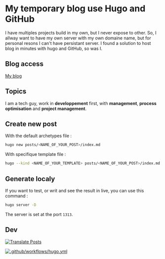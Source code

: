 # My temporary blog use Hugo and GitHub
I have multiples projects build in my own, but I never expose to other. So, I allway want to 
have my own server with my own domaine name, but for personal resons I can't have persistant server.
I found a solution to host blog in minutes with hugo and GitHub, so was I.

## Blog access
[My blog](https://kharitonoffsamuel.github.io/My-blog)

## Topics
I am a tech guy, work in **developpement** first, with **management**, **process optimisation** and **project management**.

## Create new post
With the default archetypes file :
```bash
hugo new posts/<NAME_OF_YOUR_POST>/index.md
```
With specifique template file :
```bash
hugo --kind <NAME_OF_YOUR_TEMPLATE> posts/<NAME_OF_YOUR_POST>/index.md
```

## Generate localy
If you want to test, or writ and see the result in live, you can use this command :
```bash
hugo server -D
```
The server is set at the port `1313`.

## Dev

[![Translate Posts](https://github.com/KharitonoffSamuel/My-blog/actions/workflows/translate.yml/badge.svg?branch=main)](https://github.com/KharitonoffSamuel/My-blog/actions/workflows/translate.yml)

[![.github/workflows/hugo.yml](https://github.com/KharitonoffSamuel/My-blog/actions/workflows/hugo.yml/badge.svg?branch=main)](https://github.com/KharitonoffSamuel/My-blog/actions/workflows/hugo.yml)
